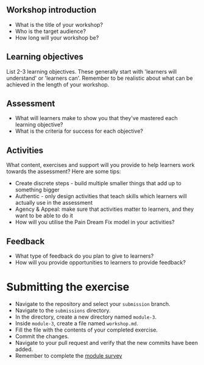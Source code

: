 ## Workshop introduction

- What is the title of your workshop?
- Who is the target audience?
- How long will your workshop be?

## Learning objectives

List 2-3 learning objectives. These generally start with 'learners will understand' or 'learners can'. Remember to be realistic about what can be achieved in the length of your workshop.

## Assessment

- What will learners make to show you that they've mastered each learning objective?
- What is the criteria for success for each objective?

## Activities

What content, exercises and support will you provide to help learners work towards the assessment? Here are some tips:

- Create discrete steps - build multiple smaller things that add up to something bigger
- Authentic - only design activities that teach skills which learners will actually use in the assessment
- Agency & Appeal: make sure that activities matter to learners, and they want to be able to do it
- How will you utilise the Pain Dream Fix model in your activities?

## Feedback

- What type of feedback do you plan to give to learners?
- How will you provide opportunities to learners to provide feedback?

# Submitting the exercise

- Navigate to the repository and select your `submission` branch.
- Navigate to the `submissions` directory.
- In the directory, create a new directory named `module-3`.
- Inside `module-3`, create a file named `workshop.md`.
- Fill the file with the contents of your completed exercise.
- Commit the changes.
- Navigate to your pull request and verify that the new commits have been added.
- Remember to complete the [module survey](https://goo.gl/forms/4TgngMoXDDHLL2qE3)
